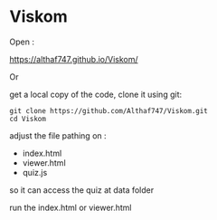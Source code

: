 # Viskom

Open : 

https://althaf747.github.io/Viskom/

Or

get a local copy of the code, clone it using git:

```
git clone https://github.com/Althaf747/Viskom.git
cd Viskom
```

adjust the file pathing on :
- index.html
- viewer.html
- quiz.js

so it can access the quiz at data folder

run the index.html or viewer.html 
